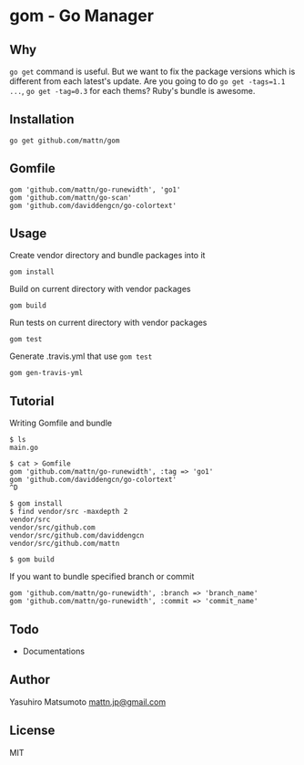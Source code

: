 gom - Go Manager
================

Why
---

`go get` command is useful. But we want to fix the package versions which is different from each latest's update.
Are you going to do `go get -tags=1.1 ...`, `go get -tag=0.3` for each thems?
Ruby's bundle is awesome. 

Installation
------------

    go get github.com/mattn/gom

Gomfile
-------

    gom 'github.com/mattn/go-runewidth', 'go1'
    gom 'github.com/mattn/go-scan'
    gom 'github.com/daviddengcn/go-colortext'
 
Usage
-----

Create vendor directory and bundle packages into it

    gom install

Build on current directory with vendor packages

    gom build

Run tests on current directory with vendor packages

    gom test

Generate .travis.yml that use `gom test`

    gom gen-travis-yml

Tutorial
--------

Writing Gomfile and bundle

    $ ls
    main.go
    
    $ cat > Gomfile
    gom 'github.com/mattn/go-runewidth', :tag => 'go1'
    gom 'github.com/daviddengcn/go-colortext'
    ^D
    
    $ gom install
    $ find vendor/src -maxdepth 2
    vendor/src
    vendor/src/github.com
    vendor/src/github.com/daviddengcn
    vendor/src/github.com/mattn
    
    $ gom build

If you want to bundle specified branch or commit

    gom 'github.com/mattn/go-runewidth', :branch => 'branch_name'
    gom 'github.com/mattn/go-runewidth', :commit => 'commit_name'

Todo
----

* Documentations

Author
------

Yasuhiro Matsumoto mattn.jp@gmail.com

License
-------

MIT
